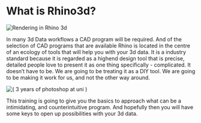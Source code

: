 # What is Rhino3d?

![Rendering in Rhino 3d](https://lh4.googleusercontent.com/aEo41xo37K6_WJZIaB7zIDEj-3a9hyvj2NijtRYnb8kQl1cD9LrWNgNxs0Q242wI_BYlOvdx2_r71kYIVSUQxEeIYjmRdttQfnZf3Yl1irRzkKkgez2LCEQdnuJHTGojKc1ulhOTCYo)

In many 3d Data workflows a CAD program will be required. And of the selection of CAD programs that are available Rhino is located in the centre of an ecology of tools that will help you with your 3d data. It is a industry standard because it is regarded as a highend design tool that is precise, detailed people love to present it as one thing specifically - complicated. It doesn’t have to be. We are going to be treating it as a DIY tool. We are going to be making it work for us, and not the other way around.

![\( 3 years of photoshop at uni \)](https://lh3.googleusercontent.com/FTSGPHIR5FyFMshmW-dVhiijkg8XIWHsDmAhhtBoYa6OI6aXeW33OLStbnlqGSBckCFT0d4OYcNiMULjs5QVnunZU_QlM1ybHgyMP_0HQ4G69yNk2q4GSfRFwai8Ybf1Zc4On-Wnv4w)

This training is going to give you the basics to approach what can be a intimidating, and counterintuitive program. And hopefully then you will have some keys to open up possibilities with your 3d data.

